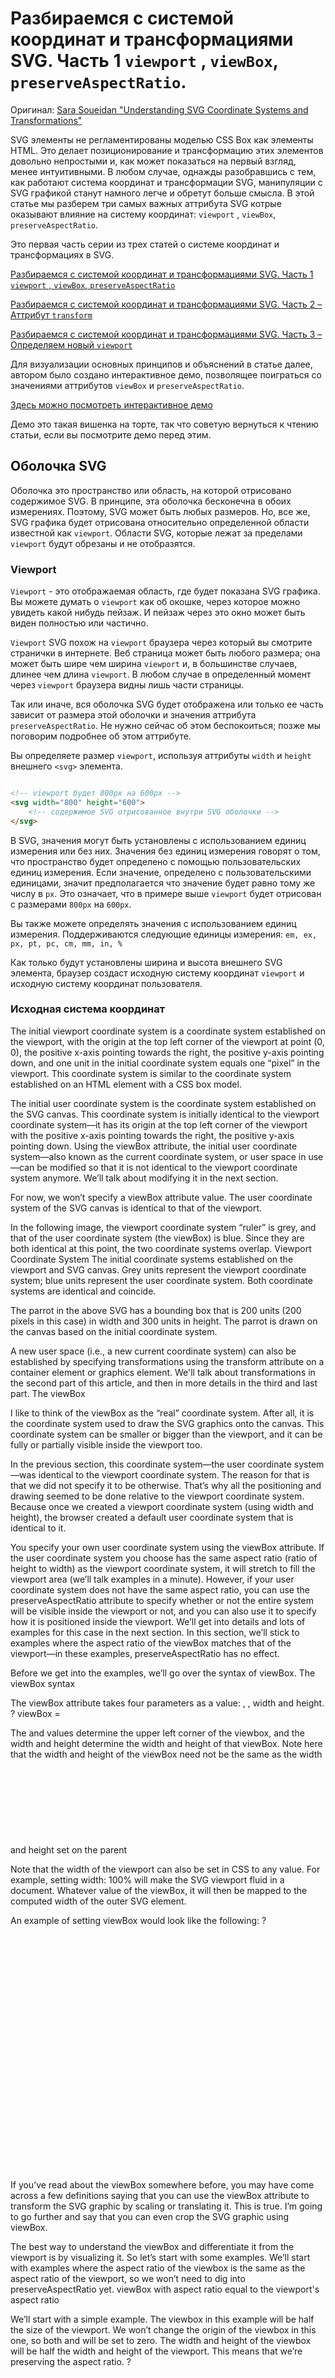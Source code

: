 # Разбираемся с системой координат и трансформациями SVG. Часть 1 `viewport` , `viewBox`, `preserveAspectRatio`.
Оригинал: [Sara Soueidan "Understanding SVG Coordinate Systems and Transformations"](https://www.sarasoueidan.com/blog/svg-coordinate-systems/)

SVG элементы не регламентированы моделью CSS Box как элементы HTML. Это делает позиционирование и трансформацию этих элементов довольно непростыми и, как может показаться на первый взгляд, менее интуитивными. В любом случае, однажды разобравшись с тем, как работают система координат и трансформации SVG, манипуляции с SVG графикой станут намного легче и обретут больше смысла. В этой статье мы разберем три самых важных аттрибута SVG котрые оказывают влияние на систему координат: `viewport` , `viewBox`, `preserveAspectRatio`.

Это первая часть серии из трех статей о системе координат и трансформациях в SVG.


[Разбираемся с системой координат и трансформациями SVG. Часть 1 `viewport` , `viewBox`, `preserveAspectRatio`](https://www.sarasoueidan.com/blog/svg-coordinate-systems/)

[Разбираемся с системой координат и трансформациями SVG. Часть 2 – Аттрибут `transform`](http://sarasoueidan.com/blog/svg-transformations)

[Разбираемся с системой координат и трансформациями SVG. Часть 3 – Определяем новый `viewport`](http://sarasoueidan.com/blog/nesting-svgs)
   
Для визуализации основных принципов и объяснений в статье далее, автором было создано интерактивное демо, позволящее поиграться со значениями аттрибутов `viewBox` и `preserveAspectRatio`.

[Здесь можно посмотреть интерактивное демо](https://www.sarasoueidan.com/demos/interactive-svg-coordinate-system/)

Демо это такая вишенка на торте, так что советую вернуться к чтению статьи, если вы посмотрите демо перед этим.

## Оболочка SVG

Оболочка это пространство или область, на которой отрисовано содержимое SVG. В принципе, эта оболочка бесконечна в обоих измерениях. Поэтому, SVG может быть любых размеров. Но, все же, SVG графика будет отрисована относительно определенной области известной как `viewport`. Области SVG, которые лежат за пределами `viewport` будут обрезаны и не отобразятся.

### Viewport

`Viewport` - это отображаемая область, где будет показана SVG графика. Вы можете думать о `viewport` как об окошке, через которое можно увидеть какой нибудь пейзаж. И пейзаж через это окно может быть виден полностью или частично.

`Viewport`  SVG похож на `viewport` браузера через который вы смотрите странички в интернете. Веб страница может быть любого размера; она может быть шире чем ширина `viewport` и, в большинстве случаев, длинее чем длина `viewport`. В любом случае в определенный момент через `viewport` браузера видны лишь части страницы.

Так или иначе, вся оболочка SVG будет отображена или только ее часть зависит от размера этой оболочки и значения аттрибута `preserveAspectRatio`. Не нужно сейчас об этом беспокоиться; позже мы поговорим подробнее об этом аттрибуте.

Вы определяете размер `viewport`, используя аттрибуты `width` и `height` внешнего `<svg>` элемента.

```html

<!-- viewport будет 800px на 600px -->
<svg width="800" height="600">
    <!-- содержимое SVG отрисованное внутри SVG оболочки -->
</svg>
```

В SVG, значения могут быть установлены с использованием единиц измерения или без них. Значения без единиц измерения говорят о том, что пространство будет определено с помощью пользовательских единиц измерения. Если значение, определено с пользовательскими единицами, значит предполагается что значение будет равно тому же числу в `px`. Это означает, что в примере выше `viewport` будет отрисован с размерами `800px` на `600px`.

Вы также можете определять значения с использованием единиц измерения. Поддерживаются следующие единицы измерения: `em, ex, px, pt, pc, cm, mm, in, %`

Как только будут установлены ширина и высота внешнего SVG элемента, браузер создаст исходную систему координат `viewport` и исходную систему координат пользователя.

### Исходная система координат


The initial viewport coordinate system is a coordinate system established on the viewport, with the origin at the top left corner of the viewport at point (0, 0), the positive x-axis pointing towards the right, the positive y-axis pointing down, and one unit in the initial coordinate system equals one “pixel” in the viewport. This coordinate system is similar to the coordinate system established on an HTML element with a CSS box model.

The initial user coordinate system is the coordinate system established on the SVG canvas. This coordinate system is initially identical to the viewport coordinate system—it has its origin at the top left corner of the viewport with the positive x-axis pointing towards the right, the positive y-axis pointing down. Using the viewBox attribute, the initial user coordinate system—also known as the current coordinate system, or user space in use—can be modified so that it is not identical to the viewport coordinate system anymore. We’ll talk about modifying it in the next section.

For now, we won’t specify a viewBox attribute value. The user coordinate system of the SVG canvas is identical to that of the viewport.

In the following image, the viewport coordinate system “ruler” is grey, and that of the user coordinate system (the viewBox) is blue. Since they are both identical at this point, the two coordinate systems overlap.
Viewport Coordinate System
The initial coordinate systems established on the viewport and SVG canvas. Grey units represent the viewport coordinate system; blue units represent the user coordinate system. Both coordinate systems are identical and coincide.

The parrot in the above SVG has a bounding box that is 200 units (200 pixels in this case) in width and 300 units in height. The parrot is drawn on the canvas based on the initial coordinate system.

A new user space (i.e., a new current coordinate system) can also be established by specifying transformations using the transform attribute on a container element or graphics element. We'll talk about transformations in the second part of this article, and then in more details in the third and last part.
The viewBox

I like to think of the viewBox as the “real” coordinate system. After all, it is the coordinate system used to draw the SVG graphics onto the canvas. This coordinate system can be smaller or bigger than the viewport, and it can be fully or partially visible inside the viewport too.

In the previous section, this coordinate system—the user coordinate system—was identical to the viewport coordinate system. The reason for that is that we did not specify it to be otherwise. That’s why all the positioning and drawing seemed to be done relative to the viewport coordinate system. Because once we created a viewport coordinate system (using width and height), the browser created a default user coordinate system that is identical to it.

You specify your own user coordinate system using the viewBox attribute. If the user coordinate system you choose has the same aspect ratio (ratio of height to width) as the viewport coordinate system, it will stretch to fill the viewport area (we’ll talk examples in a minute). However, if your user coordinate system does not have the same aspect ratio, you can use the preserveAspectRatio attribute to specify whether or not the entire system will be visible inside the viewport or not, and you can also use it to specify how it is positioned inside the viewport. We’ll get into details and lots of examples for this case in the next section. In this section, we’ll stick to examples where the aspect ratio of the viewBox matches that of the viewport—in these examples, preserveAspectRatio has no effect.

Before we get into the examples, we’ll go over the syntax of viewBox.
The viewBox syntax

The viewBox attribute takes four parameters as a value: <min-x>, <min-y>, width and height.
?
viewBox = <min-x> <min-y> <width> <height>

The <min-x> and <min-y> values determine the upper left corner of the viewbox, and the width and height determine the width and height of that viewBox. Note here that the width and height of the viewBox need not be the same as the width and height set on the parent <svg> element. A negative value for <width> or <height> is invalid. A value of zero disables rendering of the element.

Note that the width of the viewport can also be set in CSS to any value. For example, setting width: 100% will make the SVG viewport fluid in a document. Whatever value of the viewBox, it will then be mapped to the computed width of the outer SVG element.

An example of setting viewBox would look like the following:
?
<!-- The viewbox in this example is equal to the viewport, but it can be different -->
<svg width="800" height="600" viewbox="0 0 800 600">
    <!-- SVG content drawn onto the SVG canvas -->
</svg>

If you’ve read about the viewBox somewhere before, you may have come across a few definitions saying that you can use the viewBox attribute to transform the SVG graphic by scaling or translating it. This is true. I’m going to go further and say that you can even crop the SVG graphic using viewBox.

The best way to understand the viewBox and differentiate it from the viewport is by visualizing it. So let’s start with some examples. We’ll start with examples where the aspect ratio of the viewbox is the same as the aspect ratio of the viewport, so we won’t need to dig into preserveAspectRatio yet.
viewBox with aspect ratio equal to the viewport's aspect ratio

We’ll start with a simple example. The viewbox in this example will be half the size of the viewport. We won’t change the origin of the viewbox in this one, so both <min-x> and <min-y> will be set to zero. The width and height of the viewbox will be half the width and height of the viewport. This means that we’re preserving the aspect ratio.
?
<svg width="800" height="600" viewbox="0 0 400 300">
    <!-- SVG content drawn onto the SVG canvas -->
</svg>

So, what does viewbox="0 0 400 300" exactly do?

    It specifies a specific region of the canvas spanning from a top left point at (0, 0) to a point at (400, 300).
    The SVG graphic is then cropped to that region.
    The region is scaled up (in a zoom-in-like effect) to fill the entire viewport.
    The user coordinate system is mapped to the viewport coordinate system so that—in this case—one user unit is equal to two viewport units.

The following image shows the result of applying the above viewbox to the <svg> canvas in our example. The grey units represent the viewport coordinate system, and the blue coordinate system represents the user coordinate system established by the viewBox.
Specifying a viewbox has a result similar to cropping the graphic to that viewbox and then zooming it in so that it fills the entire viewport area. Remember that we're still maintaining the same aspect ratio as the viewport in this case.

Anything you draw on the SVG canvas will be drawn relative to the new user coordinate system.

I like to visualize the SVG canvas with a viewBox the same way as Google maps. You can zoom in to a specific region or area in Google maps; that area will be the only area visible, scaled up, inside the viewport of the browser. However, you know that the rest of the map is still there, but it's not visible because it extends beyond the boundaries of the viewport—it's being clipped out.

Now let’s try changing the <min-x> and <min-y> values. We’ll set both to 100. They can be any number you want. The width and height ratio will also be the same as width and height ratio of the viewport.
?
<svg width="800" height="600" viewbox="100 100 200 150">
    <!-- SVG content drawn onto the SVG canvas -->
</svg>

The effect of applying viewBox="100 100 200 150" is also a crop effect like the one in the previous example. The graphic is cropped and scaled up to fill the entire viewport area.
The result of "cropping" the graphic to a viewbox with an origin at (100, 100) and width 200 and height 150.

Again, the user coordinate system is mapped to the viewport coordinate system—200 user units are mapped to 800 viewport units so that every user unit is equal to four viewport units. This results in a zoom-in effect like the one you can see in the above screenshot.

Also note, at this point, that specifying non-zero values for the <min-x> and <min-y> values has a transformation effect on the graphic; more specifically, it is as though the SVG canvas was translated by 100 units to the top and 100 units to the left (transform="translate(-100 -100)").

Indeed, as the specification states, "the effect of the viewBox attribute is that the user agent automatically supplies the appropriate transformation matrix to map the specified rectangle in user space to the bounds of a designated region (often, the viewport)".

This is just a fancy way of saying what we already mentioned before: the graphic is cropped and then scaled to fit into the viewport. The spec then goes on to add a note: "in some cases the user agent will need to supply a translate transformation in addition to a scale transformation. For example, on an outermost svg element, a translate transformation will be needed if the viewBox attributes specifies values other than zero for <min-x> or <min-y>.)"

To demonstrate the translation transformation even better, let’s try applying negative values (-100) to <min-x> and <min-y>. The translation effect would be then similar to transform="translate(100 100)"; meaning that the graphic will be translated to the bottom and to the right after being cropped and scaled. If were to revisit the second to last example with a crop size of 400 by 300, and then add the new negative <min-x> and <min-y> values, this would be our new code:
?
<svg width="800" height="600" viewbox="-100 -100 400 300">
    <!-- SVG content drawn onto the SVG canvas -->
</svg>

The result of applying the above viewBox transformation to the graphic is shown in the following image:

Note that, unlike the transform attribute, the automatic transformation that is created due to a viewBox does not affect the x, y, width and height attributes on the element with the viewBox attribute. Thus, in the example above which shows an svg element which has attributes width, height and viewBox, the width and height attributes represent values in the coordinate system that exists before the viewBox transformation is applied. You can see this in the above examples as the initial (grey) viewport coordinate system remains unaffected even after using the viewBox attribute on the <svg>.

On the other hand, like the transform attribute, it does establish a new coordinate system for all other attributes and for descendant elements. You can also see that in the above examples as the user coordinate system established is a new one—it does not remain as the initial user coordinate system which was identical to the viewport coordinate system before the viewBox was used. And any descendants of the <svg> will be positioned and sized in the new user coordinate system, not the initial one.

Our last viewBox example is similar to the previous ones, but instead of cropping the canvas, we’re going to extend it inside the viewport and see how it affects the graphic. We’re going to specify a viewbox with a width and height that are larger than those of the viewport, while also maintaining the aspect ratio of the viewport. We’ll deal with different aspect ratios in the next section.

In this example, we’ll make the viewbox 1.5 times the size of the viewport.
?
<svg width="800" height="600" viewbox="0 0 1200 900">
    <!-- SVG content drawn onto the SVG canvas -->
</svg>

What will happen now is that the user coordinate system is going to be scaled up to 1200x900. It will then be mapped to the viewport coordinate system so that every 1 unit in the user coordinate system is equal to viewport-width / viewBox-width horizontally, and viewport-height / viewBox-height units vertically in the viewport coordinate system. This means that, in this case, every one x-unit in the user coordinate system is equal to 0.66 x-units in the viewport coordinate system, and every one user y-unit is mapped to 0.66 viewport y-units.

Of course, the best way to understand this is to visualize the result. The viewbox is scaled so that it fits inside the viewport as shown in the following image. And because the graphic is drawn on the canvas based on the new user coordinate system, not the viewport coordinate system, it will look smaller inside the viewport.
A 1200x900 user coordinate system mapped into the 800x600 viewport coordinate system. The grey units represent the viewport coordinate system; the blue units represent the system established from the viewBox.

So far, all of our examples have been in conformity with the viewport’s height to width aspect ratio. But what happens if the height and width specified in the viewBox have a different aspect ratio than that of the viewport’s? For example, suppose we set the dimensions of the viewbox to be 1000x500. The aspect ratio of height to width is no longer the same as that of the viewport. The result of using viewBox = "0 0 1000 500" in our example looks like the following:
The result of defining a 1000x500 user coordinate system in a 800x600 viewport.

The user coordinate system and hence the graphic is positioned inside the viewport so that:

    The entire viewbox fits inside the viewport.
    The aspect ratio of the viewbox is preserved. The viewbox was not stretched to cover the viewport area.
    THe viewbox is centered inside the viewport both vertically and horizontally.

This is the default behavior. What controls this behavior? And what if we want to change the position of the viewbox inside the viewport? This is where the preserveAspectRatio attribute comes in.
The preserveAspectRatio Attribute

The preserveAspectRatio attribute is used to force a uniform scaling for the purposes of preserving the aspect ratio of a graphic.

If you define a user coordinate system with an aspect ratio different from that of the viewport’s, and if the browser were to stretch the viewbox to fit into the viewport as we’ve seen in previous examples, the difference in aspect ratios will cause the graphic to be distorted in either direction. So if the viewbox in the last example were to be stretched to fill the viewport in both directions, the graphic would look like so:
The result of mapping the user coordinate system to the viewport without preserving its aspect ratio. The graphic is distorted and looks shrunk horizontally while also being stretched vertically.

The distortion is also clearly visible (and unwanted, of course) when using a viewbox value of 0 0 200 300, which would be smaller than the dimensions of the viewport. I chose this value in particular so that the viewbox matches the size of the bounding box of the parrot. If the browser were to stretch the graphic to fill the entire viewport, it would look like the so:
The result of mapping the user coordinate system to the viewport without preserving its aspect ratio. The graphic is distorted.

The preserveAspectRatio attribute allows you to force uniform scaling of the viewbox, while maintaining the aspect ratio, and it allows you to specify how to position the viewbox inside the viewport if you don’t want it to be centered by default.
The preserveAspectRatio syntax

The official syntax for preserveAspectRatio is:
?
preserveAspectRatio = defer? <align> <meetOrSlice>?

It is usable on any element that establishes a new viewport (we’ll get into these in the next parts of the series).

The defer argument is optional, and is used only when you’re applying preserveAspectRatio to an <image>. It is ignored when used on any other element. Since <image> it outside the scope of this article, we’ll skip the defer option for now.

The align parameter indicates whether to force uniform scaling and, if so, the alignment method to use in case the aspect ratio of the viewBox doesn’t match the aspect ratio of the viewport.

If the align value is set to none, for example:
?
preserveAspectRatio = "none"

The graphic will be scaled to fit inside the viewport without maintaining the aspect ratio, just like we saw in the last two examples.

All other values of preserveAspectRatio force uniform scaling while preserving the viewbox’s aspect ratio, and specify how to align the viewbox inside the viewport. We’ll get into the values of align shortly.

The last argument, meetOrSlice is also optional, and it defaults to meet. This argument specifies whether or not the entire viewBox should be visible inside the viewport. If provided, it is separated from the align parameter by one or more spaces. For example:
?
preserveAspectRatio = "xMinYMin slice"

These values may seem foreign at first. To make understanding them easier and make them more familiar, you can think of the meetOrSlice value as being similar to the background-size values contain and cover; they work pretty much the same. meet is similar to contain, and slice is similar to cover. Here are the definitions and meaning of each value:

meet (The default value)
    Scale the graphic as much as possible while maintaining the following two criteria:

        aspect ratio is preserved
        the entire viewBox is visible within the viewport

    In this case, if the aspect ratio of the graphic does not match the viewport, some of the viewport will extend beyond the bounds of the viewBox (i.e., the area into which the viewBox will draw will be smaller than the viewport). (See the last example of The viewBox section.) In this case, the boundaries of the `viewBox` are contained inside the viewport such that the boundaries *meet*.

    This value is similar to background-size: contain. The background image is scaled as much as possible while preserving its aspect ratio and making sure it fits entirely into the background painting area. If the aspect ratio of the background is not the same as that of the element it is being applied to, parts of the background painting area will not be covered by the background image.
slice
    Scale the graphic so that the viewBox covers the entire viewport area, while maintaining its aspect ratio. The viewBox is scaled just enough to cover the viewport area (in both dimensions), but it is not scaled any more than needed to achieve that. In other words, it is scaled to the smallest size such that the width and height of the viewBox can completely cover the viewport.

    In this case, if the aspect ratio of the viewBox does not match the viewport, some of the viewBox will extend beyond the bounds of the viewport (i.e., the area into which the viewBox will draw is larger than the viewport). This will result in part of the `viewBox` being *sliced off*.

    You can think of this as being similar to background-size: cover. In the case of a background image, the image is scaled while preserving its intrinsic aspect ratio (if any), to the smallest size such that both its width and its height can completely cover the background positioning area.

So, meetOrSlice is used to specify whether or not the viewBox will be completely contained inside the viewport, or if it should be scaled as much as needed to cover the entire viewport, even if this means that a part of the viewbox will be “sliced off”.

For example, if we were to apply viewBox size of 200x300, and using both the meet and slice values, keeping the align value set to the default by the browser, the result for each value will look like the following:
The result of applying the meet parameter vs the slice parameter on a viewBox with an aspect ratio different from that of the viewport's aspect ratio.

The default value for align is xMidYMid, so, in both cases, the graphic is scaled so that its mid axes align with the mid axes of the viewport.

The align parameter takes one of nine values, or the none value. Any value other than none is used to uniformly scale the image preserving its aspect ratio, and it is also used to align the viewBox inside the viewport.

The align values works similar to the way background-position works when used with percentage values. You can think of the viewBox as being the background image. The way the positioning with align differs from background-position is that instead of positioning a specific point of the viewbox over a corresponding point of the viewport, it aligns specific “axes” of the viewBox with corresponding “axes” of the viewport.

In order to understand the meaning of each of the align values, we’re going to first introduce each of the “axes”.

Remember the <min-x> and <min-y> values of the viewBox? We’re going to use each of these to define the “min-x” axis and “min-y” axis on the viewBox. Additionally, we’re going to define two axes “max-x” and “max-y”, which will be positioned at <min-x> + <width> and <min-y> + <height>, respectively. And last but not least, we’ll define two axes “mid-x” and “mid-y”, which are positioned at <min-x> + (<width>/2) and <min-y> + (<height>/2), respectively.

Did that make things more confusing? If so, have a look at the following image to see what each of those axes represents. In the image, both <min-x> and <min-y> are set to their default 0 values. The viewBox is set to viewBox = "0 0 300 300".
The pink and orange solid lines represent the min-y and min-x values respectively. The dashed pink and orange lines represent the mid and max x and y values.

The dashed grey lines in the above image represent the mid-x and mid-y axes of the viewport. We’re going to use those to align the mid-x and mid-y of axes of the viewBox for some values. For the viewport, the min-x value is equal to 0, the min-y value is also 0, the max-x value is equal to the width of the viewBox, the max-y value is equal to its height, and the mid-x and mid-y represent the middle values of the width and height, respectively.

The alignment values are:

none
    Do not force uniform scaling. Scale the graphic content of the given element non-uniformly (without preserving aspect ratio) if necessary such that the element's bounding box exactly matches the viewport rectangle.

    In other words, the viewBox is stretched or shrunk as necssary so that it fills the entire viewport exactly, disregarding the aspect ratio. The graphic may be distorted.

    (Note: if <align> is none, then the optional <meetOrSlice> value is ignored.)
xMinYMin
    Force uniform scaling.
    Align the <min-x> of the element's viewBox with the smallest X value of the viewport.
    Align the <min-y> of the element's viewBox with the smallest Y value of the viewport.
    Think of this as being similar to background-position: 0% 0%;.
xMinYMid
    Force uniform scaling.
    Align the <min-x> of the element's viewBox with the smallest X value of the viewport.
    Align the midpoint Y value of the element's viewBox with the midpoint Y value of the viewport.
    Think of this as being similar to background-position: 0% 50%;.
xMinYMax
    Force uniform scaling.
    Align the <min-x> of the element's viewBox with the smallest X value of the viewport.
    Align the <min-y>+<height> of the element's viewBox with the maximum Y value of the viewport.
    Think of this as being similar to background-position: 0% 100%;.
xMidYMin
    Force uniform scaling.
    Align the midpoint X value of the element's viewBox with the midpoint X value of the viewport.
    Align the <min-y> of the element's viewBox with the smallest Y value of the viewport.
    Think of this as being similar to background-position: 50% 0%;.
xMidYMid (The default value)
    Force uniform scaling.
    Align the midpoint X value of the element's viewBox with the midpoint X value of the viewport.
    Align the midpoint Y value of the element's viewBox with the midpoint Y value of the viewport.
    Think of this as being similar to background-position: 50% 50%;.
xMidYMax
    Force uniform scaling.
    Align the midpoint X value of the element's viewBox with the midpoint X value of the viewport.
    Align the <min-y>+<height> of the element's viewBox with the maximum Y value of the viewport.
    Think of this as being similar to background-position: 50% 100%;.
xMaxYMin
    Force uniform scaling.
    Align the <min-x>+<width> of the element's viewBox with the maximum X value of the viewport.
    Align the <min-y> of the element's viewBox with the smallest Y value of the viewport.
    Think of this as being similar to background-position: 100% 0%;.
xMaxYMid
    Force uniform scaling.
    Align the <min-x>+<width> of the element's viewBox with the maximum X value of the viewport.
    Align the midpoint Y value of the element's viewBox with the midpoint Y value of the viewport.
    Think of this as being similar to background-position: 100% 50%;.
xMaxYMax
    Force uniform scaling.
    Align the <min-x>+<width> of the element's viewBox with the maximum X value of the viewport.
    Align the <min-y>+<height> of the element's viewBox with the maximum Y value of the viewport.
    Think of this as being similar to background-position: 100% 100%;.

So, using the align and meetOrSlice values of the preserveAspectRatio attribute, you can specify whether or not to scale the viewBox uniformly, how to align it inside the viewport, and whether or not it should be entirely visible inside the viewport.

Sometimes, and depending on the size of the viewBox, some values may have similar results. For example, in the viewBox="0 0 200 300" example from earlier, some alignments are identical using different align values. The value of meetOrSlice is set to meet in this case so that the entire viewBox is contained inside the viewport.
The result of aligning the viewBox using different align values. The meetOrSlice value is set to meet.

If we were to change the meetOrSlice value to slice, we’d get different results for different values. Notice how the viewBox is stretched so that it covers the entire viewport. The x-axis is stretched so that the 200 units cover the viewport’s 800 units. In order for this to happen, and to maintain the aspect ratio of the viewbox, the y-axis gets “sliced off” at the bottom, but you can image it extending below the viewport’s height.
The result of aligning the viewBox using different align values. The meetOrSlice value is set to slice.

Of course, different viewBox values will also look different from the 200x300 we’re using here. For the sake of brevity, I won’t get into more examples, and I’ll leave you to play with an interactive demo I created to help you better visualize how the viewBox and different preserveAspectRatio values work together when different values are used. You can check the interactive demo out by visiting the link in the next section.

But before we move to that, I just want to note that the mid-x, mid-y, max-x, and max-y values change if the values of the <min-x> and <min-y> change. You can play with the interactive demo and change these values to see how the axes and thus the alignment of the viewBox changes accordingly.

The following image shows the effect of using viewBox = "100 0 200 300" on the position of the alignment axes. We’re using the same example as earlier, but instead of having the <min-x> value be set to zero, we’re setting it to 100. You can set them to any number value you want. Notice how the min-x, mid-x, and max-x axes change. The preserveAspectRatio used here is the default xMidYMid meet, which means that the mid-* axes are aligned with the middle axes of the viewport.
The effect of changing the value of <min-x> on the position of the x-axes. The translucent blue area shows the area which is considered to be the viewBox area after changing the value of <min-x>.
